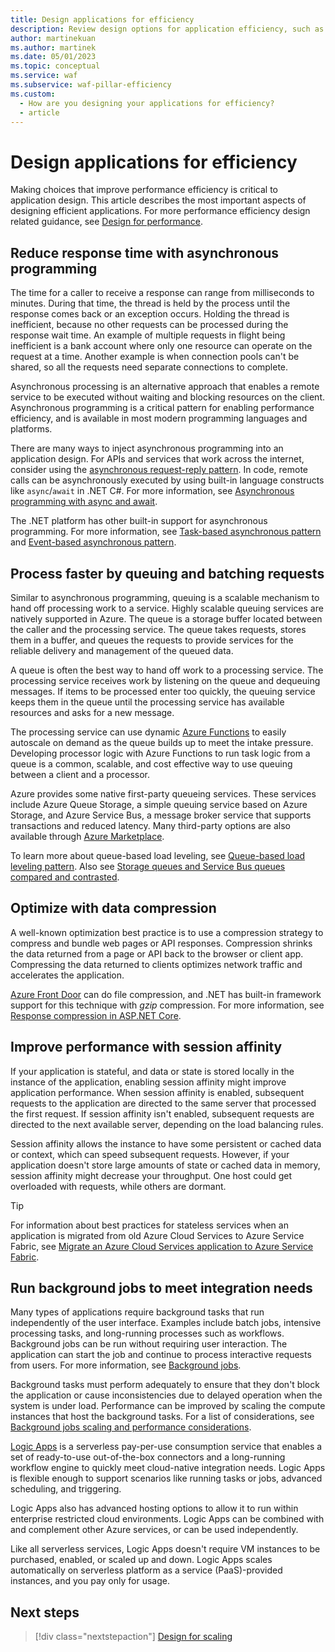 ```yaml
---
title: Design applications for efficiency
description: Review design options for application efficiency, such as asynchronous programming, queued and batched requests, data compression, and session affinity.
author: martinekuan
ms.author: martinek
ms.date: 05/01/2023
ms.topic: conceptual
ms.service: waf
ms.subservice: waf-pillar-efficiency
ms.custom:
  - How are you designing your applications for efficiency?
  - article
---
```


# Design applications for efficiency

Making choices that improve performance efficiency is critical to application design. This article describes the most important aspects of designing efficient applications. For more performance efficiency design related guidance, see [Design for performance](design-apps.md).

## Reduce response time with asynchronous programming

The time for a caller to receive a response can range from milliseconds to minutes. During that time, the thread is held by the process until the response comes back or an exception occurs. Holding the thread is inefficient, because no other requests can be processed during the response wait time. An example of multiple requests in flight being inefficient is a bank account where only one resource can operate on the request at a time. Another example is when connection pools can't be shared, so all the requests need separate connections to complete.

Asynchronous processing is an alternative approach that enables a remote service to be executed without waiting and blocking resources on the client. Asynchronous programming is a critical pattern for enabling performance efficiency, and is available in most modern programming languages and platforms.

There are many ways to inject asynchronous programming into an application design. For APIs and services that work across the internet, consider using the [asynchronous request-reply pattern](/azure/architecture/patterns/async-request-reply). In code, remote calls can be asynchronously executed by using built-in language constructs like `async`/`await` in .NET C#. For more information, see [Asynchronous programming with async and await](/dotnet/csharp/async).

The .NET platform has other built-in support for asynchronous programming. For more information, see [Task-based asynchronous pattern](/dotnet/standard/asynchronous-programming-patterns/task-based-asynchronous-pattern-tap) and [Event-based asynchronous pattern](/dotnet/standard/asynchronous-programming-patterns/event-based-asynchronous-pattern-eap).

## Process faster by queuing and batching requests

Similar to asynchronous programming, queuing is a scalable mechanism to hand off processing work to a service. Highly scalable queuing services are natively supported in Azure. The queue is a storage buffer located between the caller and the processing service. The queue takes requests, stores them in a buffer, and queues the requests to provide services for the reliable delivery and management of the queued data.

A queue is often the best way to hand off work to a processing service. The processing service receives work by listening on the queue and dequeuing messages. If items to be processed enter too quickly, the queuing service keeps them in the queue until the processing service has available resources and asks for a new message.

The processing service can use dynamic [Azure Functions](/azure/azure-functions/functions-overview) to easily autoscale on demand as the queue builds up to meet the intake pressure. Developing processor logic with Azure Functions to run task logic from a queue is a common, scalable, and cost effective way to use queuing between a client and a processor.

Azure provides some native first-party queueing services. These services include Azure Queue Storage, a simple queuing service based on Azure Storage, and Azure Service Bus, a message broker service that supports transactions and reduced latency. Many third-party options are also available through [Azure Marketplace](https://azuremarketplace.microsoft.com/marketplace).

To learn more about queue-based load leveling, see [Queue-based load leveling pattern](/azure/architecture/patterns/queue-based-load-leveling). Also see [Storage queues and Service Bus queues compared and contrasted](/azure/service-bus-messaging/service-bus-azure-and-service-bus-queues-compared-contrasted).

## Optimize with data compression

A well-known optimization best practice is to use a compression strategy to compress and bundle web pages or API responses. Compression shrinks the data returned from a page or API back to the browser or client app. Compressing the data returned to clients optimizes network traffic and accelerates the application.

[Azure Front Door](/azure/frontdoor/front-door-caching#file-compression) can do file compression, and .NET has built-in framework support for this technique with *gzip* compression. For more information, see [Response compression in ASP.NET Core](/aspnet/core/performance/response-compression?preserve-view=true&view=aspnetcore-3.1).

## Improve performance with session affinity

If your application is stateful, and data or state is stored locally in the instance of the application, enabling session affinity might improve application performance. When session affinity is enabled, subsequent requests to the application are directed to the same server that processed the first request. If session affinity isn't enabled, subsequent requests are directed to the next available server, depending on the load balancing rules.

Session affinity allows the instance to have some persistent or cached data or context, which can speed subsequent requests. However, if your application doesn't store large amounts of state or cached data in memory, session affinity might decrease your throughput. One host could get overloaded with requests, while others are dormant.

> [!TIP]
> For information about best practices for stateless services when an application is migrated from old Azure Cloud Services to Azure Service Fabric, see [Migrate an Azure Cloud Services application to Azure Service Fabric](/azure/architecture/service-fabric/migrate-from-cloud-services).

## Run background jobs to meet integration needs

Many types of applications require background tasks that run independently of the user interface. Examples include batch jobs, intensive processing tasks, and long-running processes such as workflows. Background jobs can be run without requiring user interaction. The application can start the job and continue to process interactive requests from users. For more information, see [Background jobs](/azure/architecture/best-practices/background-jobs).

Background tasks must perform adequately to ensure that they don't block the application or cause inconsistencies due to delayed operation when the system is under load. Performance can be improved by scaling the compute instances that host the background tasks. For a list of considerations, see [Background jobs scaling and performance considerations](/azure/architecture/best-practices/background-jobs#scaling-and-performance-considerations).

[Logic Apps](/azure/logic-apps/logic-apps-overview) is a serverless pay-per-use consumption service that enables a set of ready-to-use out-of-the-box connectors and a long-running workflow engine to quickly meet cloud-native integration needs. Logic Apps is flexible enough to support scenarios like running tasks or jobs, advanced scheduling, and triggering.

Logic Apps also has advanced hosting options to allow it to run within enterprise restricted cloud environments. Logic Apps can be combined with and complement other Azure services, or can be used independently.

Like all serverless services, Logic Apps doesn't require VM instances to be purchased, enabled, or scaled up and down. Logic Apps scales automatically on serverless platform as a service (PaaS)-provided instances, and you pay only for usage.

## Next steps

> [!div class="nextstepaction"]
> [Design for scaling](design-scale.md)
